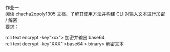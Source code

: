 作业一  
阅读 chacha2opoly1305 文档，了解其使用方法并构建 CLI 对输入文本进行加密 / 解密  
要求：  

rcli text encrypt -key"xxx"> 加密并输出 base64  
rcli text decrypt -key"XXX" >base64 > binary> 解密文本  